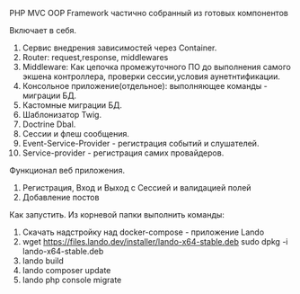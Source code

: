 PHP MVC OOP Framework частично собранный из готовых компонентов

Включает в себя.
1) Сервис внедрения зависимостей через Container.
2) Router: request,response, middlewares
3) Middleware: Как цепочка промежуточного ПО до выполнения самого экшена контроллера, проверки сессии,условия аунетнтификации.
4) Консольное приложение(отдельное): выполняющее команды - миграции БД.
5) Кастомные миграции БД.
6) Шаблонизатор Twig.
7) Doctrine Dbal.
8) Сессии и флеш сообщения.
9) Event-Service-Provider - регистрация событий и слушателей.
10) Service-provider - регистрация самих провайдеров.

Функционал веб приложения.
1) Регистрация, Вход и Выход с Сессией и валидацией полей
2) Добавление постов 

Как запустить.
Из корневой папки выполнить команды:
1) Скачать надстройку над docker-compose - приложение Lando
2) wget https://files.lando.dev/installer/lando-x64-stable.deb
   sudo dpkg -i lando-x64-stable.deb
3) lando build
4) lando composer update
5) lando php console migrate
